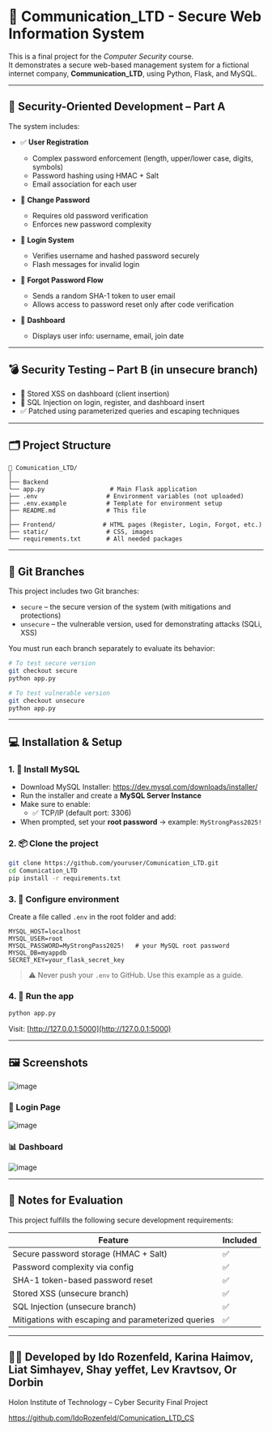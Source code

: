 
# 📡 Communication_LTD - Secure Web Information System

This is a final project for the *Computer Security* course.  
It demonstrates a secure web-based management system for a fictional internet company, **Communication_LTD**, using Python, Flask, and MySQL.

---

## 🔐 Security-Oriented Development – Part A

The system includes:

- ✅ **User Registration**
  - Complex password enforcement (length, upper/lower case, digits, symbols)
  - Password hashing using HMAC + Salt
  - Email association for each user

- 🔁 **Change Password**
  - Requires old password verification
  - Enforces new password complexity

- 🔐 **Login System**
  - Verifies username and hashed password securely
  - Flash messages for invalid login

- 📧 **Forgot Password Flow**
  - Sends a random SHA-1 token to user email
  - Allows access to password reset only after code verification

- 👤 **Dashboard**
  - Displays user info: username, email, join date

---

## 💣 Security Testing – Part B (in unsecure branch)

- 🧪 Stored XSS on dashboard (client insertion)
- 🧪 SQL Injection on login, register, and dashboard insert
- ✅ Patched using parameterized queries and escaping techniques

---

## 🗂️ Project Structure

```
📁 Comunication_LTD/
│
├── Backend
└── app.py                  # Main Flask application
├── .env                   # Environment variables (not uploaded)
├── .env.example           # Template for environment setup
├── README.md              # This file
│
├── Frontend/             # HTML pages (Register, Login, Forgot, etc.)
├── static/                # CSS, images
└── requirements.txt       # All needed packages
```

---

## 🌿 Git Branches

This project includes two Git branches:

- `secure` – the secure version of the system (with mitigations and protections)
- `unsecure` – the vulnerable version, used for demonstrating attacks (SQLi, XSS)

You must run each branch separately to evaluate its behavior:

```bash
# To test secure version
git checkout secure
python app.py

# To test vulnerable version
git checkout unsecure
python app.py
```

---

## 💻 Installation & Setup

### 1. 🔧 Install MySQL

- Download MySQL Installer: https://dev.mysql.com/downloads/installer/
- Run the installer and create a **MySQL Server Instance**
- Make sure to enable:
  - ✅ TCP/IP (default port: 3306)
- When prompted, set your **root password** → example: `MyStrongPass2025!`

### 2. 📦 Clone the project

```bash
git clone https://github.com/youruser/Comunication_LTD.git
cd Comunication_LTD
pip install -r requirements.txt
```

### 3. 🔐 Configure environment

Create a file called `.env` in the root folder and add:

```dotenv
MYSQL_HOST=localhost
MYSQL_USER=root
MYSQL_PASSWORD=MyStrongPass2025!   # your MySQL root password
MYSQL_DB=myappdb
SECRET_KEY=your_flask_secret_key
```

> ⚠️ Never push your `.env` to GitHub. Use this example as a guide.

### 4. 🚀 Run the app

```bash
python app.py
```

Visit: [http://127.0.0.1:5000](http://127.0.0.1:5000)

---

## 🖼️ Screenshots
![image](https://github.com/user-attachments/assets/31d11db1-0d1b-4290-8df9-d197acd48ac9)

### 🔐 Login Page
![image](https://github.com/user-attachments/assets/47905a62-4bf3-49ca-b2a5-c7516da14f79)


### 📊 Dashboard
![image](https://github.com/user-attachments/assets/751fb884-93f2-47d4-b4ce-906296da8507)




---

## 🧪 Notes for Evaluation

This project fulfills the following secure development requirements:

| Feature | Included |
|--------|----------|
| Secure password storage (HMAC + Salt) | ✅ |
| Password complexity via config | ✅ |
| SHA-1 token-based password reset | ✅ |
| Stored XSS (unsecure branch) | ✅ |
| SQL Injection (unsecure branch) | ✅ |
| Mitigations with escaping and parameterized queries | ✅ |

---

## 👩‍💻 Developed by Ido Rozenfeld, Karina Haimov, Liat Simhayev, Shay yeffet, Lev Kravtsov, Or Dorbin

Holon Institute of Technology – Cyber Security Final Project

https://github.com/IdoRozenfeld/Comunication_LTD_CS
